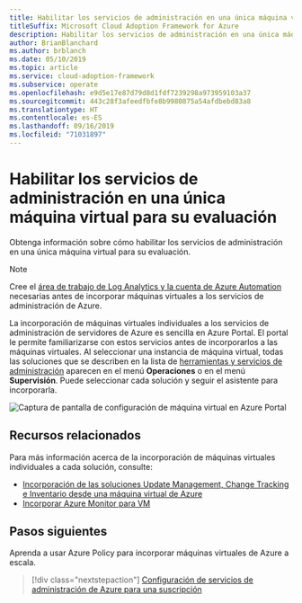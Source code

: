 ```yaml
---
title: Habilitar los servicios de administración en una única máquina virtual para su evaluación
titleSuffix: Microsoft Cloud Adoption Framework for Azure
description: Habilitar los servicios de administración en una única máquina virtual para su evaluación
author: BrianBlanchard
ms.author: brblanch
ms.date: 05/10/2019
ms.topic: article
ms.service: cloud-adoption-framework
ms.subservice: operate
ms.openlocfilehash: e9d5e17e87d79d8d1fdf7239298a973959103a37
ms.sourcegitcommit: 443c28f3afeedfbfe8b9980875a54afdbebd83a8
ms.translationtype: HT
ms.contentlocale: es-ES
ms.lasthandoff: 09/16/2019
ms.locfileid: "71031897"
---
```

# <a name="enable-management-services-on-a-single-vm-for-evaluation"></a>Habilitar los servicios de administración en una única máquina virtual para su evaluación

Obtenga información sobre cómo habilitar los servicios de administración en una única máquina virtual para su evaluación.

> [!NOTE]
> Cree el [área de trabajo de Log Analytics y la cuenta de Azure Automation](./prerequisites.md#create-a-workspace-and-automation-account) necesarias antes de incorporar máquinas virtuales a los servicios de administración de Azure.

La incorporación de máquinas virtuales individuales a los servicios de administración de servidores de Azure es sencilla en Azure Portal. El portal le permite familiarizarse con estos servicios antes de incorporarlos a las máquinas virtuales. Al seleccionar una instancia de máquina virtual, todas las soluciones que se describen en la lista de [herramientas y servicios de administración](./tools-services.md) aparecen en el menú **Operaciones** o en el menú **Supervisión**. Puede seleccionar cada solución y seguir el asistente para incorporarla.

![Captura de pantalla de configuración de máquina virtual en Azure Portal](./media/onboarding-single-vm.png)

## <a name="related-resources"></a>Recursos relacionados

Para más información acerca de la incorporación de máquinas virtuales individuales a cada solución, consulte:

- [Incorporación de las soluciones Update Management, Change Tracking e Inventario desde una máquina virtual de Azure](https://docs.microsoft.com/azure/automation/automation-onboard-solutions-from-vm)
- [Incorporar Azure Monitor para VM](https://docs.microsoft.com/azure/azure-monitor/insights/vminsights-enable-single-vm)

## <a name="next-steps"></a>Pasos siguientes

Aprenda a usar Azure Policy para incorporar máquinas virtuales de Azure a escala.

> [!div class="nextstepaction"]
> [Configuración de servicios de administración de Azure para una suscripción](./onboard-at-scale.md)
